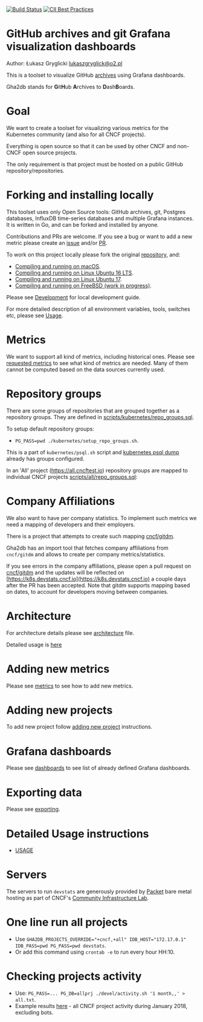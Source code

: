 [![Build Status](https://travis-ci.org/cncf/devstats.svg?branch=master)](https://travis-ci.org/cncf/devstats)
[![CII Best Practices](https://bestpractices.coreinfrastructure.org/projects/1357/badge)](https://bestpractices.coreinfrastructure.org/projects/1357)

# GitHub archives and git Grafana visualization dashboards

Author: Łukasz Gryglicki <lukaszgryglick@o2.pl>

This is a toolset to visualize GitHub [archives](https://www.githubarchive.org/) using Grafana dashboards.

Gha2db stands for **G**it**H**ub **A**rchives to **D**ash**B**oards.

# Goal

We want to create a toolset for visualizing various metrics for the Kubernetes community (and also for all CNCF projects).

Everything is open source so that it can be used by other CNCF and non-CNCF open source projects.

The only requirement is that project must be hosted on a public GitHub repository/repositories.

# Forking and installing locally

This toolset uses only Open Source tools: GitHub archives, git, Postgres databases, InfluxDB time-series databases and multiple Grafana instances.
It is written in Go, and can be forked and installed by anyone.

Contributions and PRs are welcome.
If you see a bug or want to add a new metric please create an [issue](https://github.com/cncf/devstats/issues) and/or [PR](https://github.com/cncf/devstats/pulls).

To work on this project locally please fork the original [repository](https://github.com/cncf/devstats), and:
- [Compiling and running on macOS](./INSTALL_MAC.md).
- [Compiling and running on Linux Ubuntu 16 LTS](./INSTALL_UBUNTU16.md).
- [Compiling and running on Linux Ubuntu 17](./INSTALL_UBUNTU17.md).
- [Compiling and running on FreeBSD (work in progress)](./INSTALL_FREEBSD.md).

Please see [Development](https://github.com/cncf/devstats/blob/master/DEVELOPMENT.md) for local development guide.

For more detailed description of all environment variables, tools, switches etc, please see [Usage](https://github.com/cncf/devstats/blob/master/USAGE.md).

# Metrics

We want to support all kind of metrics, including historical ones.
Please see [requested metrics](https://docs.google.com/document/d/1o5ncrY6lVX3qSNJGWtJXx2aAC2MEqSjnML4VJDrNpmE/edit?usp=sharing) to see what kind of metrics are needed.
Many of them cannot be computed based on the data sources currently used.

# Repository groups

There are some groups of repositories that are grouped together as a repository groups.
They are defined in [scripts/kubernetes/repo_groups.sql](https://github.com/cncf/devstats/blob/master/scripts/kubernetes/repo_groups.sql).

To setup default repository groups:
- `PG_PASS=pwd ./kubernetes/setup_repo_groups.sh`.

This is a part of `kubernetes/psql.sh` script and [kubernetes psql dump](https://devstats.cncf.io/gha.sql.xz) already has groups configured.

In an 'All' project (https://all.cncftest.io) repository groups are mapped to individual CNCF projects [scripts/all/repo_groups.sql](https://github.com/cncf/devstats/blob/master/scripts/all/repo_groups.sql):

# Company Affiliations

We also want to have per company statistics. To implement such metrics we need a mapping of developers and their employers.

There is a project that attempts to create such mapping [cncf/gitdm](https://github.com/cncf/gitdm).

Gha2db has an import tool that fetches company affiliations from `cncf/gitdm` and allows to create per company metrics/statistics.

If you see errors in the company affiliations, please open a pull request on [cncf/gitdm](https://github.com/cncf/gitdm) and the updates will be reflected on [https://k8s.devstats.cncf.io](https://k8s.devstats.cncf.io) a couple days after the PR has been accepted. Note that gitdm supports mapping based on dates, to account for developers moving between companies.

# Architecture

For architecture details please see [architecture](https://github.com/cncf/devstats/blob/master/ARCHITECTURE.md) file.

Detailed usage is [here](https://github.com/cncf/devstats/blob/master/USAGE.md)

# Adding new metrics

Please see [metrics](https://github.com/cncf/devstats/blob/master/METRICS.md) to see how to add new metrics.

# Adding new projects

To add new project follow [adding new project](https://github.com/cncf/devstats/blob/master/ADDING_NEW_PROJECT.md) instructions.

# Grafana dashboards

Please see [dashboards](https://github.com/cncf/devstats/blob/master/DASHBOARDS.md) to see list of already defined Grafana dashboards.

# Exporting data

Please see [exporting](https://github.com/cncf/devstats/blob/master/EXPORT.md).

# Detailed Usage instructions

- [USAGE](https://github.com/cncf/devstats/blob/master/USAGE.md)

# Servers

The servers to run `devstats` are generously provided by [Packet](https://www.packet.net/) bare metal hosting as part of CNCF's [Community Infrastructure Lab](https://github.com/cncf/cluster).

# One line run all projects

- Use `GHA2DB_PROJECTS_OVERRIDE="+cncf,+all" IDB_HOST="172.17.0.1" IDB_PASS=pwd PG_PASS=pwd devstats`.
- Or add this command using `crontab -e` to run every hour HH:10.

# Checking projects activity

- Use: `PG_PASS=... PG_DB=allprj ./devel/activity.sh '1 month,,' > all.txt`.
- Example results [here](https://cncftest.io/all.txt) - all CNCF project activity during January 2018, excluding bots.
